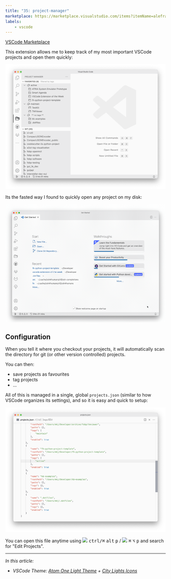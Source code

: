```yaml
---
title: "35: project-manager"
marketplace: https://marketplace.visualstudio.com/items?itemName=alefragnani.project-manager
labels:
    - vscode
---
```


[VSCode Marketplace](https://marketplace.visualstudio.com/items?itemName=alefragnani.project-manager)

<!-- Short Description -->

This extension allows me to keep track of my most important VSCode projects and open them quickly:

![project manager in the sidebar](35_project-manager_sidebar.png)

Its the fasted way I found to quickly open any project on my disk:

![project manager quick switch](35_project-manager_quick_switch.gif)

## Configuration

When you tell it where you checkout your projects, it will automatically scan the directory for git (or other version controlled) projects.

You can then:

* save projects as favourites
* tag projects
* ...

All of this is managed in a single, global `projects.json` (similar to how VSCode organizes its settings), and so it is easy and quick to setup:

![project manager config](35_project-manager_config.png)

You can open this file anytime using ![][win] <kbd>ctrl/⌘</kbd> <kbd>alt</kbd> <kbd>p</kbd> / ![][macos] <kbd>⌘</kbd> <kbd>⌥</kbd> <kbd>p</kbd> and search for "Edit Projects".

---

*In this article:*

- *VSCode Theme: [Atom One Light Theme](https://marketplace.visualstudio.com/items?itemName=akamud.vscode-theme-onelight) + [City Lights Icons](https://marketplace.visualstudio.com/items?itemName=yummygum.city-lights-icon-vsc)*

[macos]: ../../img/apple.svg
[win]: ../../img/win.svg
